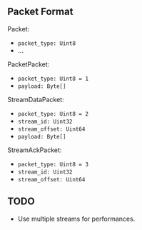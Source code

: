 ## Packet Format

Packet:

* `packet_type: Uint8`
* ...

PacketPacket:

* `packet_type: Uint8 = 1`
* `payload: Byte[]`

StreamDataPacket:

* `packet_type: Uint8 = 2`
* `stream_id: Uint32`
* `stream_offset: Uint64`
* `payload: Byte[]`

StreamAckPacket:

* `packet_type: Uint8 = 3`
* `stream_id: Uint32`
* `stream_offset: Uint64`

## TODO

* Use multiple streams for performances.
